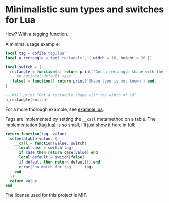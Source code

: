 # Minimalistic sum types and switches for Lua

How? With a tagging function.

A minimal usage example:

```lua
local tag = dofile'tag.lua'
local a_rectangle = tag('rectangle', { width = 10, height = 20 })

local switch = {
  rectangle = function(s) return print('Got a rectangle shape with the width of ' .. s.width) end,
  -- An optional default case.
  [false] = function() return print('Shape type is not known') end,
}

-- Will print "Got a rectangle shape with the width of 10".
a_rectangle(switch)
```

For a more thorough example, see [example.lua](example.lua).

Tags are implemented by setting the `__call` metamethod on a table. The implementation ([tag.lua](tag.lua)) is so small, I'll just show it here in full:

```lua
return function(tag, value)
  setmetatable(value, {
    __call = function(value, switch)
      local case = switch[tag]
      if case then return case(value) end
      local default = switch[false]
      if default then return default() end
      error('no match for tag ' .. tag)
    end
  })
  return value
end
```

The license used for this project is MIT.
